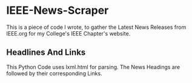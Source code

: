IEEE-News-Scraper
=================

This is a piece of code I wrote, to gather the Latest News Releases from IEEE.org for my College's IEEE Chapter's website.


Headlines And Links
-------------------

This Python Code uses lxml.html for parsing.
The News Headings are followed by their corresponding Links.
